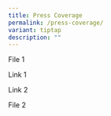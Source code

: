 ```yaml
---
title: Press Coverage
permalink: /press-coverage/
variant: tiptap
description: ""
---
```

<p>File 1</p><p>Link 1</p><p>Link 2</p><p>File 2</p>